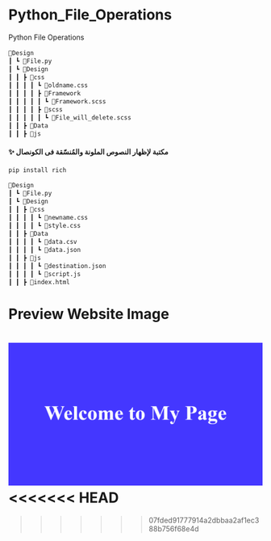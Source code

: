 # Python_File_Operations

Python File Operations

```
📂Design
┃ ┗ 📜File.py
┃ ┗ 📂Design
┃ ┃ ┣ 📂css
┃ ┃ ┃ ┃ ┗ 📜oldname.css
┃ ┃ ┃ ┃ ┣ 📂Framework
┃ ┃ ┃ ┃ ┃ ┗ 📜Framework.scss
┃ ┃ ┃ ┃ ┣ 📂scss
┃ ┃ ┃ ┃ ┃ ┗ 📜File_will_delete.scss
┃ ┃ ┣ 📂Data
┃ ┃ ┣ 📂js
```

#### ✨ مكتبة لإظهار النصوص الملونة والمُنسّقة فى الكونصال

```
pip install rich
```

```
📂Design
┃ ┗ 📜File.py
┃ ┗ 📂Design
┃ ┃ ┣ 📂css
┃ ┃ ┃ ┃ ┗ 📜newname.css
┃ ┃ ┃ ┃ ┗ 📜style.css
┃ ┃ ┣ 📂Data
┃ ┃ ┃ ┃ ┗ 📜data.csv
┃ ┃ ┃ ┃ ┗ 📜data.json
┃ ┃ ┣ 📂js
┃ ┃ ┃ ┃ ┗ 📜destination.json
┃ ┃ ┃ ┃ ┗ 📜script.js
┃ ┃ ┣ 📜index.html
```

# Preview Website Image

![This is an image](https://raw.githubusercontent.com/LearnCodingEasy/Python_File_Operations/refs/heads/main/Design/Image/Python_File_Operations.png)
<<<<<<< HEAD
=======


>>>>>>> 07fded91777914a2dbbaa2af1ec388b756f68e4d
